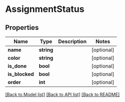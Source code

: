 # AssignmentStatus

## Properties

 Name           | Type       | Description | Notes      
----------------|------------|-------------|------------
 **name**       | **string** |             | [optional] 
 **color**      | **string** |             | [optional] 
 **is_done**    | **bool**   |             | [optional] 
 **is_blocked** | **bool**   |             | [optional] 
 **order**      | **int**    |             | [optional] 

[[Back to Model list]](../../README.md#documentation-for-models) [[Back to API list]](../../README.md#documentation-for-api-endpoints) [[Back to README]](../../README.md)


